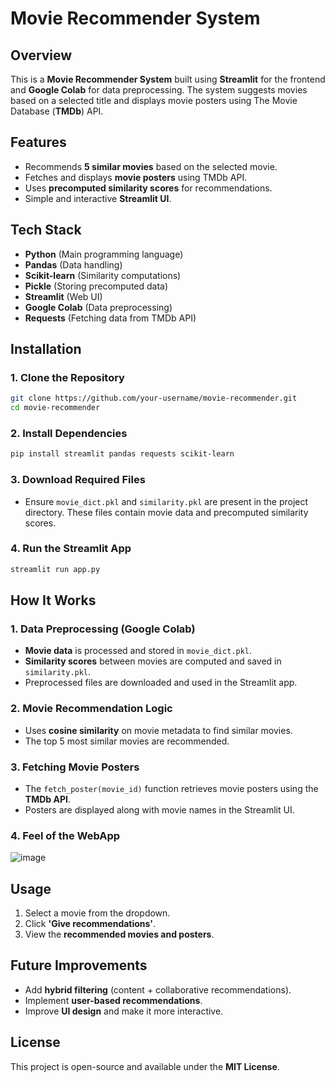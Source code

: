 # Movie Recommender System

## Overview
This is a **Movie Recommender System** built using **Streamlit** for the frontend and **Google Colab** for data preprocessing. The system suggests movies based on a selected title and displays movie posters using The Movie Database (**TMDb**) API.

## Features
- Recommends **5 similar movies** based on the selected movie.
- Fetches and displays **movie posters** using TMDb API.
- Uses **precomputed similarity scores** for recommendations.
- Simple and interactive **Streamlit UI**.

## Tech Stack
- **Python** (Main programming language)
- **Pandas** (Data handling)
- **Scikit-learn** (Similarity computations)
- **Pickle** (Storing precomputed data)
- **Streamlit** (Web UI)
- **Google Colab** (Data preprocessing)
- **Requests** (Fetching data from TMDb API)

## Installation
### **1. Clone the Repository**
```bash
git clone https://github.com/your-username/movie-recommender.git
cd movie-recommender
```

### **2. Install Dependencies**
```bash
pip install streamlit pandas requests scikit-learn
```

### **3. Download Required Files**
- Ensure `movie_dict.pkl` and `similarity.pkl` are present in the project directory. These files contain movie data and precomputed similarity scores.

### **4. Run the Streamlit App**
```bash
streamlit run app.py
```

## How It Works
### **1. Data Preprocessing (Google Colab)**
- **Movie data** is processed and stored in `movie_dict.pkl`.
- **Similarity scores** between movies are computed and saved in `similarity.pkl`.
- Preprocessed files are downloaded and used in the Streamlit app.

### **2. Movie Recommendation Logic**
- Uses **cosine similarity** on movie metadata to find similar movies.
- The top 5 most similar movies are recommended.

### **3. Fetching Movie Posters**
- The `fetch_poster(movie_id)` function retrieves movie posters using the **TMDb API**.
- Posters are displayed along with movie names in the Streamlit UI.

### **4. Feel of the WebApp**
![image](https://github.com/user-attachments/assets/9125aa3e-d3fb-42fa-987d-d6b4600bbd76)


## Usage
1. Select a movie from the dropdown.
2. Click **'Give recommendations'**.
3. View the **recommended movies and posters**.

## Future Improvements
- Add **hybrid filtering** (content + collaborative recommendations).
- Implement **user-based recommendations**.
- Improve **UI design** and make it more interactive.

## License
This project is open-source and available under the **MIT License**.

